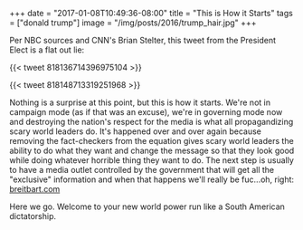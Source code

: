 +++
date = "2017-01-08T10:49:36-08:00"
title = "This is How it Starts"
tags = ["donald trump"]
image = "/img/posts/2016/trump_hair.jpg"
+++

Per NBC sources and CNN's Brian Stelter, this tweet from the President Elect is a flat out lie:

{{< tweet 818136714396975104 >}}

{{< tweet 818148713319251968 >}}

Nothing is a surprise at this point, but this is how it starts. We're not in campaign mode (as if that was an excuse), we're in governing mode now and destroying the nation's respect for the media is what all propagandizing scary world leaders do. It's happened over and over again because removing the fact-checkers from the equation gives scary world leaders the ability to do what they want and change the message so that they look good while doing whatever horrible thing they want to do. The next step is usually to have a media outlet controlled by the government that will get all the "exclusive" information and when that happens we'll really be fuc...oh, right: [breitbart.com](http://www.breitbart.com/)

Here we go. Welcome to your new world power run like a South American dictatorship.